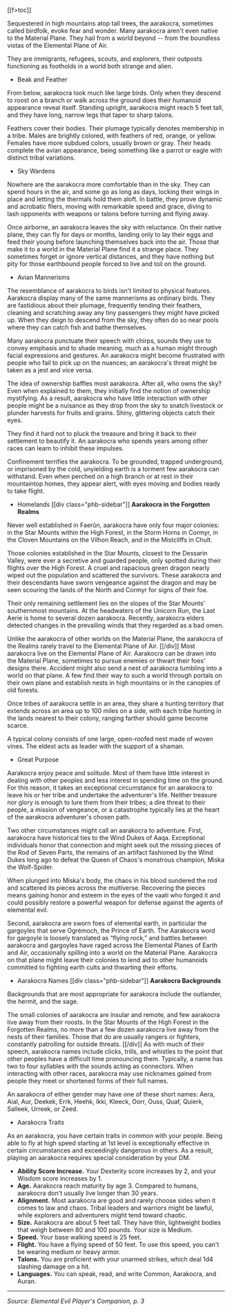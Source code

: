 [[f>toc]]

Sequestered in high mountains atop tall trees, the aarakocra, sometimes called birdfolk, evoke fear and wonder. Many aarakocra aren't even native to the Material Plane. They hail from a world beyond -- from the boundless vistas of the Elemental Plane of Air.

They are immigrants, refugees, scouts, and explorers, their outposts functioning as footholds in a world both strange and alien.

+ Beak and Feather

From below, aarakocra look much like large birds. Only when they descend to roost on a branch or walk across the ground does their humanoid appearance reveal itself. Standing upright, aarakocra might reach 5 feet tall, and they have long, narrow legs that taper to sharp talons.

Feathers cover their bodies. Their plumage typically denotes membership in a tribe. Males are brightly colored, with feathers of red, orange, or yellow. Females have more subdued colors, usually brown or gray. Their heads complete the avian appearance, being something like a parrot or eagle with distinct tribal variations.

+ Sky Wardens

Nowhere are the aarakocra more comfortable than in the sky. They can spend hours in the air, and some go as long as days, locking their wings in place and letting the thermals hold them aloft. In battle, they prove dynamic and acrobatic fliers, moving with remarkable speed and grace, diving to lash opponents with weapons or talons before turning and flying away.

Once airborne, an aarakocra leaves the sky with reluctance. On their native plane, they can fly for days or months, landing only to lay their eggs and feed their young before launching themselves back into the air. Those that make it to a world in the Material Plane find it a strange place. They sometimes forget or ignore vertical distances, and they have nothing but pity for those earthbound people forced to live and toil on the ground.

+ Avian Mannerisms

The resemblance of aarakocra to birds isn't limited to physical features. Aarakocra display many of the same mannerisms as ordinary birds. They are fastidious about their plumage, frequently tending their feathers, cleaning and scratching away any tiny passengers they might have picked up. When they deign to descend from the sky, they often do so near pools where they can catch fish and bathe themselves.

Many aarakocra punctuate their speech with chirps, sounds they use to convey emphasis and to shade meaning, much as a human might through facial expressions and gestures. An aarakocra might become frustrated with people who fail to pick up on the nuances; an aarakocra's threat might be taken as a jest and vice versa.

The idea of ownership baffles most aarakocra. After all, who owns the sky? Even when explained to them, they initially find the notion of ownership mystifying. As a result, aarakocra who have little interaction with other people might be a nuisance as they drop from the sky to snatch livestock or plunder harvests for fruits and grains. Shiny, glittering objects catch their eyes.

They find it hard not to pluck the treasure and bring it back to their settlement to beautify it. An aarakocra who spends years among other races can learn to inhibit these impulses.

Confinement terrifies the aarakocra. To be grounded, trapped underground, or imprisoned by the cold, unyielding earth is a torment few aarakocra can withstand. Even when perched on a high branch or at rest in their mountaintop homes, they appear alert, with eyes moving and bodies ready to take flight.

+ Homelands
[[div class="phb-sidebar"]]
**Aarakocra in the Forgotten Realms**

Never well established in Faerûn, aarakocra have only four major colonies: in the Star Mounts within the High Forest, in the Storm Horns in Cormyr, in the Cloven Mountains on the Vilhon Reach, and in the Mistcliffs in Chult.

Those colonies established in the Star Mounts, closest to the Dessarin Valley, were ever a secretive and guarded people, only spotted during their flights over the High Forest. A cruel and rapacious green dragon nearly wiped out the population and scattered the survivors. These aarakocra and their descendants have sworn vengeance against the dragon and may be seen scouring the lands of the North and Cormyr for signs of their foe.

Their only remaining settlement lies on the slopes of the Star Mounts' southernmost mountains. At the headwaters of the Unicorn Run, the Last Aerie is home to several dozen aarakocra. Recently, aarakocra elders detected changes in the prevailing winds that they regarded as a bad omen.

Unlike the aarakocra of other worlds on the Material Plane, the aarakocra of the Realms rarely travel to the Elemental Plane of Air.
[[/div]]
Most aarakocra live on the Elemental Plane of Air. Aarakocra can be drawn into the Material Plane, sometimes to pursue enemies or thwart their foes' designs there. Accident might also send a nest of aarakocra tumbling into a world on that plane. A few find their way to such a world through portals on their own plane and establish nests in high mountains or in the canopies of old forests.

Once tribes of aarakocra settle in an area, they share a hunting territory that extends across an area up to 100 miles on a side, with each tribe hunting in the lands nearest to their colony, ranging farther should game become scarce.

A typical colony consists of one large, open-roofed nest made of woven vines. The eldest acts as leader with the support of a shaman.

+ Great Purpose

Aarakocra enjoy peace and solitude. Most of them have little interest in dealing with other peoples and less interest in spending time on the ground. For this reason, it takes an exceptional circumstance for an aarakocra to leave his or her tribe and undertake the adventurer's life. Neither treasure nor glory is enough to lure them from their tribes; a dire threat to their people, a mission of vengeance, or a catastrophe typically lies at the heart of the aarakocra adventurer's chosen path.

Two other circumstances might call an aarakocra to adventure. First, aarakocra have historical ties to the Wind Dukes of Aaqa. Exceptional individuals honor that connection and might seek out the missing pieces of the Rod of Seven Parts, the remains of an artifact fashioned by the Wind Dukes long ago to defeat the Queen of Chaos's monstrous champion, Miska the Wolf-Spider.

When plunged into Miska's body, the chaos in his blood sundered the rod and scattered its pieces across the multiverse. Recovering the pieces means gaining honor and esteem in the eyes of the vaati who forged it and could possibly restore a powerful weapon for defense against the agents of elemental evil.

Second, aarakocra are sworn foes of elemental earth, in particular the gargoyles that serve Ogrémoch, the Prince of Earth. The Aarakocra word for gargoyle is loosely translated as “flying rock,” and battles between aarakocra and gargoyles have raged across the Elemental Planes of Earth and Air, occasionally spilling into a world on the Material Plane. Aarakocra on that plane might leave their colonies to lend aid to other humanoids committed to fighting earth cults and thwarting their efforts.

+ Aarakocra Names
[[div class="phb-sidebar"]]
**Aarakocra Backgrounds**

Backgrounds that are most appropriate for aarakocra include the outlander, the hermit, and the sage.

The small colonies of aarakocra are insular and remote, and few aarakocra live away from their roosts. In the Star Mounts of the High Forest in the Forgotten Realms, no more than a few dozen aarakocra live away from the nests of their families. Those that do are usually rangers or fighters, constantly patrolling for outside threats.
[[/div]]
As with much of their speech, aarakocra names include clicks, trills, and whistles to the point that other peoples have a difficult time pronouncing them. Typically, a name has two to four syllables with the sounds acting as connectors. When interacting with other races, aarakocra may use nicknames gained from people they meet or shortened forms of their full names.

An aarakocra of either gender may have one of these short names: Aera, Aial, Aur, Deekek, Errk, Heehk, Ikki, Kleeck, Oorr, Ouss, Quaf, Quierk, Salleek, Urreek, or Zeed. 

+ Aarakocra Traits

As an aarakocra, you have certain traits in common with your people. Being able to fly at high speed starting at 1st level is exceptionally effective in certain circumstances and exceedingly dangerous in others. As a result, playing an aarakocra requires special consideration by your DM.

* **Ability Score Increase.** Your Dexterity score increases by 2, and your Wisdom score increases by 1.
* **Age.** Aarakocra reach maturity by age 3. Compared to humans, aarakocra don't usually live longer than 30 years.
* **Alignment.** Most aarakocra are good and rarely choose sides when it comes to law and chaos. Tribal leaders and warriors might be lawful, while explorers and adventurers might tend toward chaotic.
* **Size.** Aarakocra are about 5 feet tall. They have thin, lightweight bodies that weigh between 80 and 100 pounds. Your size is Medium.
* **Speed.** Your base walking speed is 25 feet.
* **Flight.** You have a flying speed of 50 feet. To use this speed, you can't be wearing medium or heavy armor.
* **Talons.** You are proficient with your unarmed strikes, which deal 1d4 slashing damage on a hit.
* **Languages.** You can speak, read, and write Common, Aarakocra, and Auran.

----

*Source: Elemental Evil Player's Companion, p. 3*